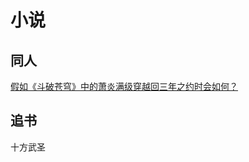 # 小说

## 同人

[假如《斗破苍穹》中的萧炎满级穿越回三年之约时会如何？](https://www.zhihu.com/question/505387644/answer/2267795252)

## 追书

十方武圣


